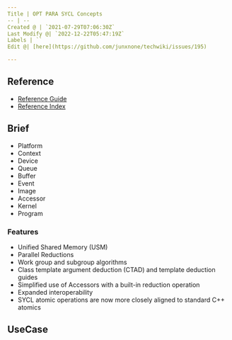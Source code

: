 ```yaml
---
Title | OPT PARA SYCL Concepts
-- | --
Created @ | `2021-07-29T07:06:30Z`
Last Modify @| `2022-12-22T05:47:19Z`
Labels | ``
Edit @| [here](https://github.com/junxnone/techwiki/issues/195)

---
```

## Reference
- [Reference Guide](https://www.khronos.org/files/sycl/sycl-121-reference-guide.pdf)
- [Reference Index](https://sycl.readthedocs.io/en/latest/index.html)

## Brief
- Platform
- Context
- Device
- Queue
- Buffer
- Event
- Image
- Accessor
- Kernel
- Program

### Features
- Unified Shared Memory (USM) 
- Parallel Reductions 
- Work group and subgroup algorithms
- Class template argument deduction (CTAD) and template deduction guides
- Simplified use of Accessors with a built-in reduction operation
- Expanded interoperability
- SYCL atomic operations are now more closely aligned to standard C++ atomics 

## UseCase

